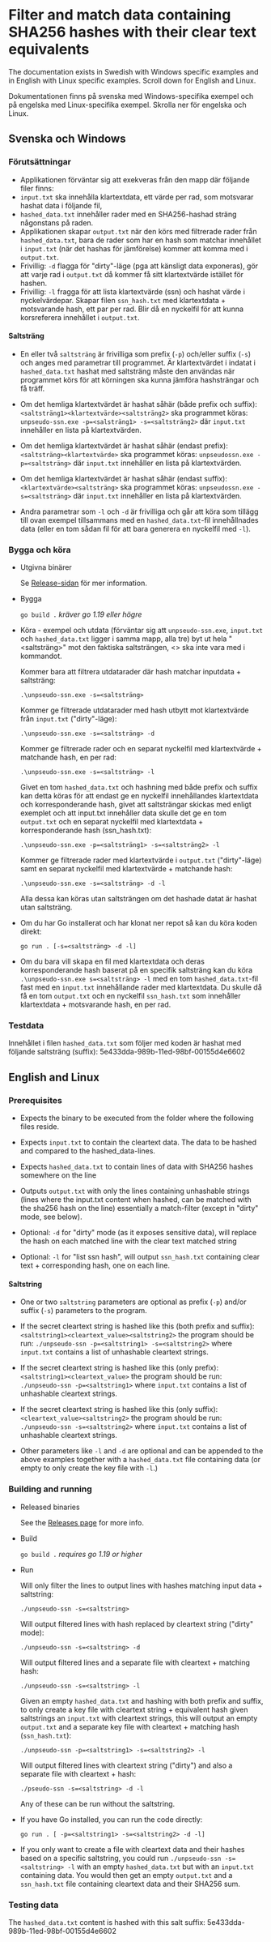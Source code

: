 # Filter and match data containing SHA256 hashes with their clear text equivalents

The documentation exists in Swedish with Windows specific examples and in English with Linux specific examples. Scroll down for English and Linux.

Dokumentationen finns på svenska med Windows-specifika exempel och på engelska med Linux-specifika exempel. Skrolla ner för engelska och Linux.

## Svenska och Windows

### Förutsättningar

* Applikationen förväntar sig att exekveras från den mapp där följande filer finns:
* `input.txt` ska innehålla klartextdata, ett värde per rad, som motsvarar hashat data i följande fil,
* `hashed_data.txt` innehåller rader med en SHA256-hashad sträng någonstans på raden.
* Applikationen skapar `output.txt` när den körs med filtrerade rader från `hashed_data.txt`, bara de rader som har en hash som matchar innehållet i `input.txt` (när det hashas för jämförelse) kommer att komma med i `output.txt`.
* Frivillig: `-d` flagga för "dirty"-läge (pga att känsligt data exponeras), gör att varje rad i `output.txt` då kommer få sitt klartextvärde istället för hashen.
* Frivillig: `-l` fragga för att lista klartextvärde (ssn) och hashat värde i nyckelvärdepar. Skapar filen `ssn_hash.txt` med klartextdata + motsvarande hash, ett par per rad. Blir då en nyckelfil för att kunna korsreferera innehållet i `output.txt`.

#### Saltsträng

* En eller två `saltsträng` är frivilliga som prefix (`-p`) och/eller suffix (`-s`) och anges med parametrar till programmet. Är klartextvärdet i indatat i `hashed_data.txt` hashat med saltsträng måste den användas när programmet körs för att körningen ska kunna jämföra hashsträngar och få träff.

* Om det hemliga klartextvärdet är hashat såhär (både prefix och suffix):
    `<saltsträng1><klartextvärde><saltsträng2>` ska programmet köras: `unpseudo-ssn.exe -p=<salsträng1> -s=<saltsträng2>` där `input.txt` innehåller en lista på klartextvärden.

* Om det hemliga klartextvärdet är hashat såhär (endast prefix):
    `<saltsträng><klartextvärde>` ska programmet köras: `unpseudossn.exe -p=<saltsträng>` där `input.txt` innehåller en lista på klartextvärden.

* Om det hemliga klartextvärdet är hashat såhär (endast suffix):
    `<klartextvärde><saltsträng>` ska programmet köras: `unpseudossn.exe -s=<saltsträng>` där `input.txt` innehåller en lista på klartextvärden.

* Andra parametrar som `-l` och `-d` är frivilliga och går att köra som tillägg till ovan exempel tillsammans med en `hashed_data.txt`-fil innehållnades data (eller en tom sådan fil för att bara generera en nyckelfil med `-l`).

### Bygga och köra

* Utgivna binärer

    Se [Release-sidan](https://github.com/arizon-dread/unpseudo-ssn/releases) för mer information.

* Bygga

    `go build .` _kräver go 1.19 eller högre_

* Köra - exempel och utdata (förväntar sig att `unpseudo-ssn.exe`, `input.txt` och `hashed_data.txt` ligger i samma mapp, alla tre) byt ut hela "<saltsträng>" mot den faktiska saltsträngen, <> ska inte vara med i kommandot.

    Kommer bara att filtrera utdatarader där hash matchar inputdata + saltsträng:
    
    `.\unpseudo-ssn.exe -s=<saltsträng>`

    Kommer ge filtrerade utdatarader med hash utbytt mot klartextvärde från `input.txt` ("dirty"-läge):
    
    `.\unpseudo-ssn.exe -s=<saltsträng> -d`

    Kommer ge filtrerade rader och en separat nyckelfil med klartextvärde + matchande hash, en per rad:

    `.\unpseudo-ssn.exe -s=<saltsträng> -l`

    Givet en tom `hashed_data.txt` och hashning med både prefix och suffix kan detta köras för att endast ge en nyckelfil innehållandes klartextdata och korresponderande hash, givet att saltsträngar skickas med enligt exemplet och att input.txt innehåller data skulle det ge en tom `output.txt` och en separat nyckelfil med klartextdata + korresponderande hash (ssn_hash.txt):

    `.\unpseudo-ssn.exe -p=<saltsträng1> -s=<saltsträng2> -l`

    Kommer ge filtrerade rader med klartextvärde i `output.txt` ("dirty"-läge) samt en separat nyckelfil med klartextvärde + matchande hash:

    `.\unpseudo-ssn.exe -s=<saltsträng> -d -l`

    Alla dessa kan köras utan saltsträngen om det hashade datat är hashat utan saltsträng.

* Om du har Go installerat och har klonat ner repot så kan du köra koden direkt:

    `go run . [-s=<saltsträng> -d -l]`

* Om du bara vill skapa en fil med klartextdata och deras korresponderande hash baserat på en specifik saltsträng kan du köra `.\unpseudo-ssn.exe s=<saltsträng> -l` med en tom `hashed_data.txt`-fil fast med en `input.txt` innehållande rader med klartextdata. Du skulle då få en tom `output.txt` och en nyckelfil `ssn_hash.txt` som innehåller klartextdata + motsvarande hash, en per rad.

### Testdata

Innehållet i filen `hashed_data.txt` som följer med koden är hashat med följande saltsträng (suffix): 5e433dda-989b-11ed-98bf-00155d4e6602

## English and Linux

### Prerequisites

* Expects the binary to be executed from the folder where the following files reside.
* Expects `input.txt` to contain the cleartext data. The data to be hashed and compared to the hashed_data-lines.
* Expects `hashed_data.txt` to contain lines of data with SHA256 hashes somewhere on the line
* Outputs `output.txt` with only the lines containing unhashable strings (lines where the input.txt content when hashed, can be matched with the sha256 hash on the line) essentially a match-filter (except in "dirty" mode, see below).

* Optional: `-d` for "dirty" mode (as it exposes sensitive data), will replace the hash on each matched line with the clear text matched string
* Optional: `-l` for "list ssn hash", will output `ssn_hash.txt` containing clear text + corresponding hash, one on each line. 

#### Saltstring

* One or two `saltstring` parameters are optional as prefix (`-p`) and/or suffix (`-s`) parameters to the program.

* If the secret cleartext string is hashed like this (both prefix and suffix):
    `<saltstring1><cleartext_value><saltstring2>` the program should be run:
    `./unpseudo-ssn -p=<saltstring1> -s=<saltstring2>` where `input.txt` contains a list of unhashable cleartext strings.

* If the secret cleartext string is hashed like this (only prefix):
    `<saltstring1><cleartext_value>` the program should be run:
    `./unpseudo-ssn -p=<saltstring1>` where `input.txt` contains a list of unhashable cleartext strings.

* If the secret cleartext string is hashed like this (only suffix):
    `<cleartext_value><saltstring2>` the program should be run:
    `./unpseudo-ssn -s=<saltstring2>` where `input.txt` contains a list of unhashable cleartext strings.

* Other parameters like `-l` and `-d` are optional and can be appended to the above examples together with a `hashed_data.txt` file containing data (or empty to only create the key file with `-l`.)

### Building and running

* Released binaries

    See the [Releases page](https://github.com/arizon-dread/unpseudo-ssn/releases) for more info.

* Build

    `go build .` _requires go 1.19 or higher_

* Run

    Will only filter the lines to output lines with hashes matching input data + saltstring:

    `./unpseudo-ssn -s=<saltstring>`

    Will output filtered lines with hash replaced by cleartext string ("dirty" mode):

    `./unpseudo-ssn -s=<saltstring> -d`

    Will output filtered lines and a separate file with cleartext + matching hash:
    
    `./unpseudo-ssn -s=<saltstring> -l`

    Given an empty `hashed_data.txt` and hashing with both prefix and suffix, to only create a key file with cleartext string + equivalent hash given saltstrings an `input.txt` with cleartext strings, this will output an empty `output.txt` and a separate key file with cleartext + matching hash (`ssn_hash.txt`):

    `./unpseudo-ssn -p=<saltstring1> -s=<saltstring2> -l`

    Will output filtered lines with cleartext string ("dirty") and also a separate file with cleartext + hash:

    `./pseudo-ssn -s=<saltstring> -d -l`

    Any of these can be run without the saltstring.

* If you have Go installed, you can run the code directly:

    `go run . [ -p=<saltstring1> -s=<saltstring2> -d -l]`

* If you only want to create a file with cleartext data and their hashes based on a specific saltstring, you could run `./unpseudo-ssn -s=<saltstring> -l` with an empty `hashed_data.txt` but with an `input.txt` containing data. You would then get an empty `output.txt` and a `ssn_hash.txt` file containing cleartext data and their SHA256 sum.

### Testing data
The `hashed_data.txt` content is hashed with this salt suffix: 5e433dda-989b-11ed-98bf-00155d4e6602